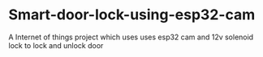 # Smart-door-lock-using-esp32-cam
A Internet of things project which uses uses esp32 cam and 12v solenoid lock to lock and unlock door
